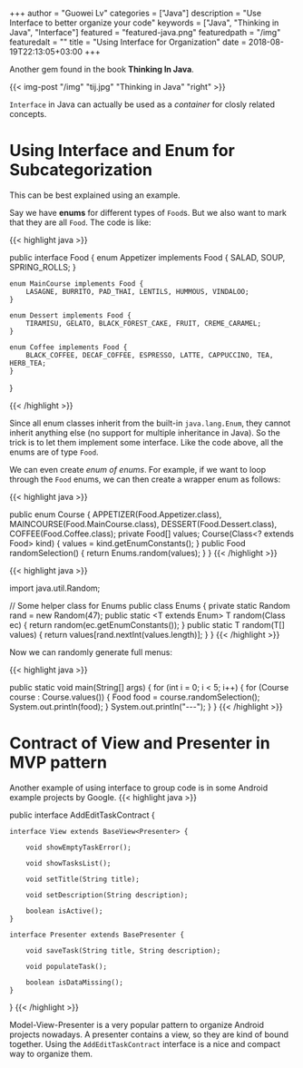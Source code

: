 +++
author = "Guowei Lv"
categories = ["Java"]
description = "Use Interface to better organize your code"
keywords = ["Java", "Thinking in Java", "Interface"]
featured = "featured-java.png"
featuredpath = "/img"
featuredalt = ""
title = "Using Interface for Organization"
date = 2018-08-19T22:13:05+03:00
+++

Another gem found in the book **Thinking In Java**.

{{< img-post "/img" "tij.jpg" "Thinking in Java" "right" >}}

`Interface` in Java can actually be used as a *container* for closly related concepts.

# Using Interface and Enum for Subcategorization

This can be best explained using an example.

Say we have **enums** for different types of `Food`s. But we also want to mark that they are all `Food`. The code is like:

{{< highlight java >}}

public interface Food {
    enum Appetizer implements Food {
        SALAD, SOUP, SPRING_ROLLS;
    }

    enum MainCourse implements Food {
        LASAGNE, BURRITO, PAD_THAI, LENTILS, HUMMOUS, VINDALOO;
    }

    enum Dessert implements Food {
        TIRAMISU, GELATO, BLACK_FOREST_CAKE, FRUIT, CREME_CARAMEL;
    }

    enum Coffee implements Food {
        BLACK_COFFEE, DECAF_COFFEE, ESPRESSO, LATTE, CAPPUCCINO, TEA, HERB_TEA;
    }
}

{{< /highlight >}}

Since all enum classes inherit from the built-in `java.lang.Enum`, they cannot inherit anything else (no support for multiple inheritance in Java). So the trick is to let them implement some interface. Like the code above, all the enums are of type `Food`.

We can even create *enum of enums*. For example, if we want to loop through the `Food` enums, we can then create a wrapper enum as follows:

{{< highlight java >}}

public enum Course {
    APPETIZER(Food.Appetizer.class),
    MAINCOURSE(Food.MainCourse.class),
    DESSERT(Food.Dessert.class),
    COFFEE(Food.Coffee.class);
    private Food[] values;
    Course(Class<? extends Food> kind) {
        values = kind.getEnumConstants();
    }
    public Food randomSelection() {
        return Enums.random(values);
    }
}
{{< /highlight >}}


{{< highlight java >}}

import java.util.Random;

// Some helper class for Enums
public class Enums {
    private static Random rand = new Random(47);
    public static <T extends Enum<T>> T random(Class<T> ec) {
        return random(ec.getEnumConstants());
    }
    public static <T> T random(T[] values) {
        return values[rand.nextInt(values.length)];
    }
}
{{< /highlight >}}

Now we can randomly generate full menus:

{{< highlight java >}}

public static void main(String[] args) {
    for (int i = 0; i < 5; i++) {
        for (Course course : Course.values()) {
            Food food = course.randomSelection();
            System.out.println(food);
        }
        System.out.println("---");
    }
}
{{< /highlight >}}
    
# Contract of View and Presenter in MVP pattern

Another example of using interface to group code is in some Android example projects by Google.
{{< highlight java >}}

public interface AddEditTaskContract {

    interface View extends BaseView<Presenter> {

        void showEmptyTaskError();

        void showTasksList();

        void setTitle(String title);

        void setDescription(String description);

        boolean isActive();
    }

    interface Presenter extends BasePresenter {

        void saveTask(String title, String description);

        void populateTask();

        boolean isDataMissing();
    }
}
{{< /highlight >}}

Model-View-Presenter is a very popular pattern to organize Android projects nowadays. A presenter contains a view, so they are kind of bound together. Using the `AddEditTaskContract` interface is a nice and compact way to organize them.
